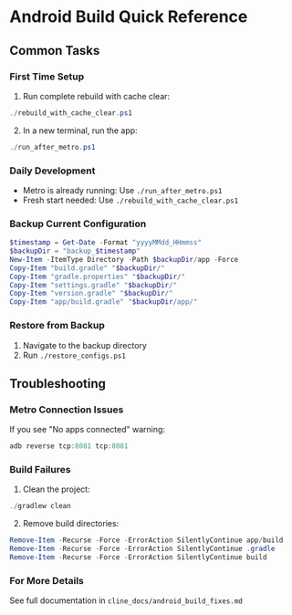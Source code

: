 # Android Build Quick Reference

## Common Tasks

### First Time Setup
1. Run complete rebuild with cache clear:
```powershell
./rebuild_with_cache_clear.ps1
```

2. In a new terminal, run the app:
```powershell
./run_after_metro.ps1
```

### Daily Development
- Metro is already running: Use `./run_after_metro.ps1`
- Fresh start needed: Use `./rebuild_with_cache_clear.ps1`

### Backup Current Configuration
```powershell
$timestamp = Get-Date -Format "yyyyMMdd_HHmmss"
$backupDir = "backup_$timestamp"
New-Item -ItemType Directory -Path $backupDir/app -Force
Copy-Item "build.gradle" "$backupDir/"
Copy-Item "gradle.properties" "$backupDir/"
Copy-Item "settings.gradle" "$backupDir/"
Copy-Item "version.gradle" "$backupDir/"
Copy-Item "app/build.gradle" "$backupDir/app/"
```

### Restore from Backup
1. Navigate to the backup directory
2. Run `./restore_configs.ps1`

## Troubleshooting

### Metro Connection Issues
If you see "No apps connected" warning:
```powershell
adb reverse tcp:8081 tcp:8081
```

### Build Failures
1. Clean the project:
```powershell
./gradlew clean
```

2. Remove build directories:
```powershell
Remove-Item -Recurse -Force -ErrorAction SilentlyContinue app/build
Remove-Item -Recurse -Force -ErrorAction SilentlyContinue .gradle
Remove-Item -Recurse -Force -ErrorAction SilentlyContinue build
```

### For More Details
See full documentation in `cline_docs/android_build_fixes.md`